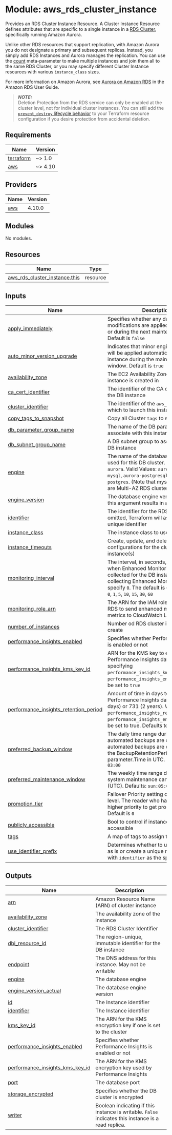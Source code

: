 # Module: aws_rds_cluster_instance

Provides an RDS Cluster Instance Resource. A Cluster Instance Resource defines attributes that are specific to a single instance in a [RDS Cluster](https://registry.terraform.io/providers/hashicorp/aws/latest/docs/resources/rds_cluster), specifically running Amazon Aurora.

Unlike other RDS resources that support replication, with Amazon Aurora you do not designate a primary and subsequent replicas. Instead, you simply add RDS Instances and Aurora manages the replication. You can use the [count](https://www.terraform.io/docs/configuration/meta-arguments/count.html) meta-parameter to make multiple instances and join them all to the same RDS Cluster, or you may specify different Cluster Instance resources with various `instance_class` sizes.

For more information on Amazon Aurora, see [Aurora on Amazon RDS](https://docs.aws.amazon.com/AmazonRDS/latest/UserGuide/CHAP_Aurora.html) in the Amazon RDS User Guide.

> **_NOTE:_** <br>
Deletion Protection from the RDS service can only be enabled at the cluster level, not for individual cluster instances. You can still add the [`prevent_destroy` lifecycle behavior](https://www.terraform.io/docs/configuration/resources.html#prevent_destroy) to your Terraform resource configuration if you desire protection from accidental deletion.

<!-- BEGINNING OF PRE-COMMIT-TERRAFORM DOCS HOOK -->
## Requirements

| Name | Version |
|------|---------|
| <a name="requirement_terraform"></a> [terraform](#requirement\_terraform) | ~> 1.0 |
| <a name="requirement_aws"></a> [aws](#requirement\_aws) | ~> 4.10 |

## Providers

| Name | Version |
|------|---------|
| <a name="provider_aws"></a> [aws](#provider\_aws) | 4.10.0 |

## Modules

No modules.

## Resources

| Name | Type |
|------|------|
| [aws_rds_cluster_instance.this](https://registry.terraform.io/providers/hashicorp/aws/latest/docs/resources/rds_cluster_instance) | resource |

## Inputs

| Name | Description | Type | Default | Required |
|------|-------------|------|---------|:--------:|
| <a name="input_apply_immediately"></a> [apply\_immediately](#input\_apply\_immediately) | Specifies whether any database modifications are applied immediately, or during the next maintenance window. Default is `false` | `bool` | `false` | no |
| <a name="input_auto_minor_version_upgrade"></a> [auto\_minor\_version\_upgrade](#input\_auto\_minor\_version\_upgrade) | Indicates that minor engine upgrades will be applied automatically to the DB instance during the maintenance window. Default is `true` | `bool` | `true` | no |
| <a name="input_availability_zone"></a> [availability\_zone](#input\_availability\_zone) | The EC2 Availability Zone that the DB instance is created in | `string` | `null` | no |
| <a name="input_ca_cert_identifier"></a> [ca\_cert\_identifier](#input\_ca\_cert\_identifier) | The identifier of the CA certificate for the DB instance | `string` | `null` | no |
| <a name="input_cluster_identifier"></a> [cluster\_identifier](#input\_cluster\_identifier) | The identifier of the `aws_rds_cluster` in which to launch this instance | `string` | n/a | yes |
| <a name="input_copy_tags_to_snapshot"></a> [copy\_tags\_to\_snapshot](#input\_copy\_tags\_to\_snapshot) | Copy all Cluster `tags` to snapshots | `bool` | `false` | no |
| <a name="input_db_parameter_group_name"></a> [db\_parameter\_group\_name](#input\_db\_parameter\_group\_name) | The name of the DB parameter group to associate with this instance | `string` | `null` | no |
| <a name="input_db_subnet_group_name"></a> [db\_subnet\_group\_name](#input\_db\_subnet\_group\_name) | A DB subnet group to associate with this DB instance | `string` | `null` | no |
| <a name="input_engine"></a> [engine](#input\_engine) | The name of the database engine to be used for this DB cluster. Defaults to `aurora`. Valid Values: `aurora`, `aurora-mysql`, `aurora-postgresql`, `mysql`, `postgres`. (Note that mysql and postgres are Multi-AZ RDS clusters) | `string` | `"aurora"` | no |
| <a name="input_engine_version"></a> [engine\_version](#input\_engine\_version) | The database engine version. Updating this argument results in an outage | `string` | `null` | no |
| <a name="input_identifier"></a> [identifier](#input\_identifier) | The identifier for the RDS instance, if omitted, Terraform will assign a random, unique identifier | `string` | n/a | yes |
| <a name="input_instance_class"></a> [instance\_class](#input\_instance\_class) | The instance class to use | `string` | n/a | yes |
| <a name="input_instance_timeouts"></a> [instance\_timeouts](#input\_instance\_timeouts) | Create, update, and delete timeout configurations for the cluster instance(s) | `map(string)` | `{}` | no |
| <a name="input_monitoring_interval"></a> [monitoring\_interval](#input\_monitoring\_interval) | The interval, in seconds, between points when Enhanced Monitoring metrics are collected for the DB instance. To disable collecting Enhanced Monitoring metrics, specify `0`. The default is `0`. Valid Values: `0`, `1`, `5`, `10`, `15`, `30`, `60` | `number` | `0` | no |
| <a name="input_monitoring_role_arn"></a> [monitoring\_role\_arn](#input\_monitoring\_role\_arn) | The ARN for the IAM role that permits RDS to send enhanced monitoring metrics to CloudWatch Logs | `string` | `null` | no |
| <a name="input_number_of_instances"></a> [number\_of\_instances](#input\_number\_of\_instances) | Number od RDS cluster instance to create | `number` | `0` | no |
| <a name="input_performance_insights_enabled"></a> [performance\_insights\_enabled](#input\_performance\_insights\_enabled) | Specifies whether Performance Insights is enabled or not | `bool` | `null` | no |
| <a name="input_performance_insights_kms_key_id"></a> [performance\_insights\_kms\_key\_id](#input\_performance\_insights\_kms\_key\_id) | ARN for the KMS key to encrypt Performance Insights data. When specifying `performance_insights_kms_key_id`, `performance_insights_enabled` needs to be set to `true` | `string` | `null` | no |
| <a name="input_performance_insights_retention_period"></a> [performance\_insights\_retention\_period](#input\_performance\_insights\_retention\_period) | Amount of time in days to retain Performance Insights data. Either 7 (7 days) or 731 (2 years). When specifying `performance_insights_retention_period`, `performance_insights_enabled` needs to be set to true. Defaults to `7` | `number` | `7` | no |
| <a name="input_preferred_backup_window"></a> [preferred\_backup\_window](#input\_preferred\_backup\_window) | The daily time range during which automated backups are created if automated backups are enabled using the BackupRetentionPeriod parameter.Time in UTC. Defaults: `02:00-03:00` | `string` | `"02:00-03:00"` | no |
| <a name="input_preferred_maintenance_window"></a> [preferred\_maintenance\_window](#input\_preferred\_maintenance\_window) | The weekly time range during which system maintenance can occur, in (UTC). Defaults: `sun:05:00-sun:06:00` | `string` | `"sun:05:00-sun:06:00"` | no |
| <a name="input_promotion_tier"></a> [promotion\_tier](#input\_promotion\_tier) | Failover Priority setting on instance level. The reader who has lower tier has higher priority to get promoted to writer. Default is `0` | `number` | `0` | no |
| <a name="input_publicly_accessible"></a> [publicly\_accessible](#input\_publicly\_accessible) | Bool to control if instance is publicly accessible | `bool` | `false` | no |
| <a name="input_tags"></a> [tags](#input\_tags) | A map of tags to assign to the DB cluster | `map(string)` | `{}` | no |
| <a name="input_use_identifier_prefix"></a> [use\_identifier\_prefix](#input\_use\_identifier\_prefix) | Determines whether to use `identifier` as is or create a unique name beginning with `identifier` as the specified prefix | `bool` | `true` | no |

## Outputs

| Name | Description |
|------|-------------|
| <a name="output_arn"></a> [arn](#output\_arn) | Amazon Resource Name (ARN) of cluster instance |
| <a name="output_availability_zone"></a> [availability\_zone](#output\_availability\_zone) | The availability zone of the instance |
| <a name="output_cluster_identifier"></a> [cluster\_identifier](#output\_cluster\_identifier) | The RDS Cluster Identifier |
| <a name="output_dbi_resource_id"></a> [dbi\_resource\_id](#output\_dbi\_resource\_id) | The region-unique, immutable identifier for the DB instance |
| <a name="output_endpoint"></a> [endpoint](#output\_endpoint) | The DNS address for this instance. May not be writable |
| <a name="output_engine"></a> [engine](#output\_engine) | The database engine |
| <a name="output_engine_version_actual"></a> [engine\_version\_actual](#output\_engine\_version\_actual) | The database engine version |
| <a name="output_id"></a> [id](#output\_id) | The Instance identifier |
| <a name="output_identifier"></a> [identifier](#output\_identifier) | The Instance identifier |
| <a name="output_kms_key_id"></a> [kms\_key\_id](#output\_kms\_key\_id) | The ARN for the KMS encryption key if one is set to the cluster |
| <a name="output_performance_insights_enabled"></a> [performance\_insights\_enabled](#output\_performance\_insights\_enabled) | Specifies whether Performance Insights is enabled or not |
| <a name="output_performance_insights_kms_key_id"></a> [performance\_insights\_kms\_key\_id](#output\_performance\_insights\_kms\_key\_id) | The ARN for the KMS encryption key used by Performance Insights |
| <a name="output_port"></a> [port](#output\_port) | The database port |
| <a name="output_storage_encrypted"></a> [storage\_encrypted](#output\_storage\_encrypted) | Specifies whether the DB cluster is encrypted |
| <a name="output_writer"></a> [writer](#output\_writer) | Boolean indicating if this instance is writable. `False` indicates this instance is a read replica. |
<!-- END OF PRE-COMMIT-TERRAFORM DOCS HOOK -->